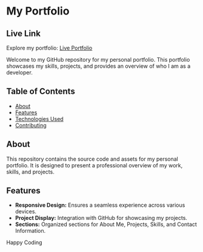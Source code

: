 # My Portfolio

## Live Link
Explore my portfolio: [Live Portfolio](https://your-username.github.io/myPortfolio)

Welcome to my GitHub repository for my personal portfolio. This portfolio showcases my skills, projects, and provides an overview of who I am as a developer.

## Table of Contents
- [About](#about)
- [Features](#features)
- [Technologies Used](#technologies-used)
- [Contributing](#contributing)

## About
This repository contains the source code and assets for my personal portfolio. It is designed to present a professional overview of my work, skills, and projects.

## Features
- **Responsive Design:** Ensures a seamless experience across various devices.
- **Project Display:** Integration with GitHub for showcasing my projects.
- **Sections:** Organized sections for About Me, Projects, Skills, and Contact Information.

Happy Coding

